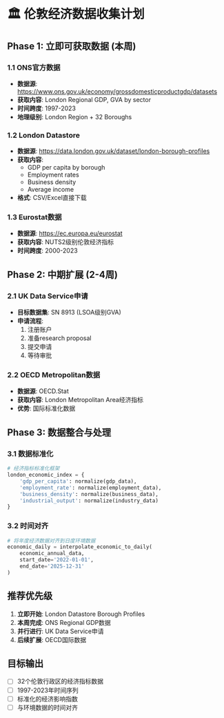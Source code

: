 # 🏛️ 伦敦经济数据收集计划

## Phase 1: 立即可获取数据 (本周)

### 1.1 ONS官方数据
- **数据源**: https://www.ons.gov.uk/economy/grossdomesticproductgdp/datasets
- **获取内容**: London Regional GDP, GVA by sector
- **时间跨度**: 1997-2023
- **地理级别**: London Region + 32 Boroughs

### 1.2 London Datastore  
- **数据源**: https://data.london.gov.uk/dataset/london-borough-profiles
- **获取内容**: 
  - GDP per capita by borough
  - Employment rates
  - Business density
  - Average income
- **格式**: CSV/Excel直接下载

### 1.3 Eurostat数据
- **数据源**: https://ec.europa.eu/eurostat
- **获取内容**: NUTS2级别伦敦经济指标
- **时间跨度**: 2000-2023

## Phase 2: 中期扩展 (2-4周)

### 2.1 UK Data Service申请
- **目标数据集**: SN 8913 (LSOA级别GVA)
- **申请流程**: 
  1. 注册账户
  2. 准备research proposal
  3. 提交申请
  4. 等待审批

### 2.2 OECD Metropolitan数据
- **数据源**: OECD.Stat
- **获取内容**: London Metropolitan Area经济指标
- **优势**: 国际标准化数据

## Phase 3: 数据整合与处理

### 3.1 数据标准化
```python
# 经济指标标准化框架
london_economic_index = {
    'gdp_per_capita': normalize(gdp_data),
    'employment_rate': normalize(employment_data), 
    'business_density': normalize(business_data),
    'industrial_output': normalize(industry_data)
}
```

### 3.2 时间对齐
```python
# 将年度经济数据对齐到日度环境数据
economic_daily = interpolate_economic_to_daily(
    economic_annual_data,
    start_date='2022-01-01',
    end_date='2025-12-31'
)
```

## 推荐优先级

1. **立即开始**: London Datastore Borough Profiles
2. **本周完成**: ONS Regional GDP数据  
3. **并行进行**: UK Data Service申请
4. **后续扩展**: OECD国际数据

## 目标输出

- [ ] 32个伦敦行政区的经济指标数据
- [ ] 1997-2023年时间序列  
- [ ] 标准化的经济影响指数
- [ ] 与环境数据的时间对齐 